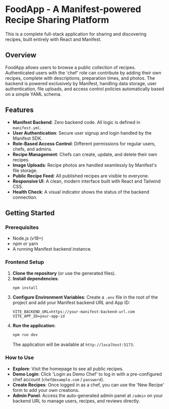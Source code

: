 # FoodApp - A Manifest-powered Recipe Sharing Platform

This is a complete full-stack application for sharing and discovering recipes, built entirely with React and Manifest.

## Overview

FoodApp allows users to browse a public collection of recipes. Authenticated users with the 'chef' role can contribute by adding their own recipes, complete with descriptions, preparation times, and photos. The backend is powered exclusively by Manifest, handling data storage, user authentication, file uploads, and access control policies automatically based on a simple YAML schema.

## Features

- **Manifest Backend**: Zero backend code. All logic is defined in `manifest.yml`.
- **User Authentication**: Secure user signup and login handled by the Manifest SDK.
- **Role-Based Access Control**: Different permissions for regular users, chefs, and admins.
- **Recipe Management**: Chefs can create, update, and delete their own recipes.
- **Image Uploads**: Recipe photos are handled seamlessly by Manifest's file storage.
- **Public Recipe Feed**: All published recipes are visible to everyone.
- **Responsive UI**: A clean, modern interface built with React and Tailwind CSS.
- **Health Check**: A visual indicator shows the status of the backend connection.

## Getting Started

### Prerequisites

- Node.js (v18+)
- npm or yarn
- A running Manifest backend instance.

### Frontend Setup

1.  **Clone the repository** (or use the generated files).
2.  **Install dependencies**:
    ```bash
    npm install
    ```
3.  **Configure Environment Variables**:
    Create a `.env` file in the root of the project and add your Manifest backend URL and App ID:
    ```
    VITE_BACKEND_URL=https://your-manifest-backend-url.com
    VITE_APP_ID=your-app-id
    ```
4.  **Run the application**:
    ```bash
    npm run dev
    ```
    The application will be available at `http://localhost:5173`.

### How to Use

- **Explore**: Visit the homepage to see all public recipes.
- **Demo Login**: Click 'Login as Demo Chef' to log in with a pre-configured chef account (`chef@example.com` / `password`).
- **Create Recipes**: Once logged in as a chef, you can use the 'New Recipe' form to add your own creations.
- **Admin Panel**: Access the auto-generated admin panel at `/admin` on your backend URL to manage users, recipes, and reviews directly.
